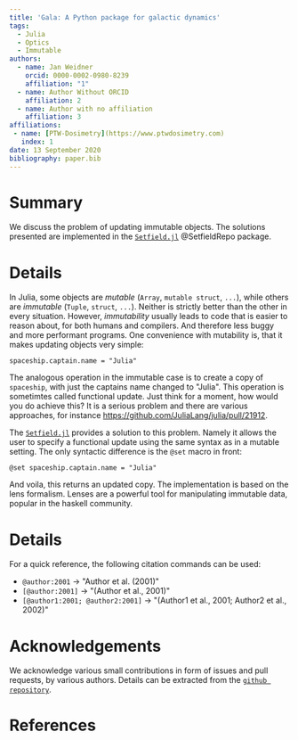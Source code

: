 ```yaml
---
title: 'Gala: A Python package for galactic dynamics'
tags:
  - Julia
  - Optics
  - Immutable
authors:
  - name: Jan Weidner
    orcid: 0000-0002-0980-8239
    affiliation: "1"
  - name: Author Without ORCID
    affiliation: 2
  - name: Author with no affiliation
    affiliation: 3
affiliations:
 - name: [PTW-Dosimetry](https://www.ptwdosimetry.com)
   index: 1
date: 13 September 2020
bibliography: paper.bib
---
```


# Summary
We discuss the problem of updating immutable objects. The solutions presented are implemented in the [`Setfield.jl`](https://github.com/jw3126/Setfield.jl) @SetfieldRepo package.

# Details

In Julia, some objects are *mutable* (`Array`, `mutable struct`, `...`), while others are *immutable* (`Tuple`, `struct`, `...`).
Neither is strictly better than the other in every situation. However, *immutability* usually leads to code that is easier to reason about, for both humans and compilers.
And therefore less buggy and more performant programs.
One convenience with mutability is, that it makes updating objects very simple:

`spaceship.captain.name = "Julia"`

The analogous operation in the immutable case is to create a copy of `spaceship`,
with just the captains name changed to "Julia". This operation is sometimtes called functional update.
Just think for a moment, how would you do achieve this?
It is a serious problem and there are various approaches, for instance https://github.com/JuliaLang/julia/pull/21912.

The [`Setfield.jl`](https://github.com/jw3126/Setfield.jl) provides a solution to this problem. Namely it allows the user
to specify a functional update using the same syntax as in a mutable setting. The only syntactic difference is the `@set` macro in front:

`@set spaceship.captain.name = "Julia"`

And voila, this returns an updated copy. The implementation is based on the lens formalism.
Lenses are a powerful tool for manipulating immutable data, popular in the haskell community.

# Details

For a quick reference, the following citation commands can be used:
- `@author:2001`  ->  "Author et al. (2001)"
- `[@author:2001]` -> "(Author et al., 2001)"
- `[@author1:2001; @author2:2001]` -> "(Author1 et al., 2001; Author2 et al., 2002)"

# Acknowledgements

We acknowledge various small contributions in form of issues and pull requests, by various
authors. Details can be extracted from the [`github repository`](https://github.com/jw3126/Setfield.jl).

# References
